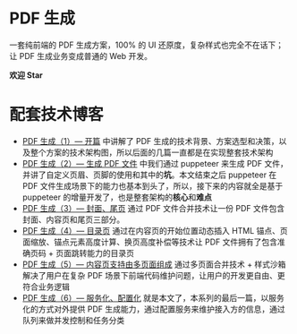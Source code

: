# PDF 生成

一套纯前端的 PDF 生成方案，100% 的 UI 还原度，复杂样式也完全不在话下；让 PDF 生成业务变成普通的 Web 开发。

**欢迎 Star**

# 配套技术博客

- [PDF 生成（1）— 开篇](https://github.com/liyongning/blog/issues/42) 中讲解了 PDF 生成的技术背景、方案选型和决策，以及整个方案的技术架构图，所以后面的几篇一直都是在实现整套技术架构
- [PDF 生成（2）— 生成 PDF 文件](https://github.com/liyongning/blog/issues/43) 中我们通过 puppeteer 来生成 PDF 文件，并讲了自定义页眉、页脚的使用和其中的**坑**。本文结束之后 puppeteer 在 PDF 文件生成场景下的能力也基本到头了，所以，接下来的内容就全是基于 puppeteer 的增量开发了，也是整套架构的**核心**和**难点**
- [PDF 生成（3）— 封面、尾页](https://github.com/liyongning/blog/issues/44) 通过 PDF 文件合并技术让一份 PDF 文件包含封面、内容页和尾页三部分。
- [PDF 生成（4）— 目录页](https://github.com/liyongning/blog/issues/45) 通过在内容页的开始位置动态插入 HTML 锚点、页面缩放、锚点元素高度计算、换页高度补偿等技术让 PDF 文件拥有了包含准确页码 + 页面跳转能力的目录页
- [PDF 生成（5）— 内容页支持由多页面组成](https://github.com/liyongning/blog/issues/46) 通过多页面合并技术 + 样式沙箱解决了用户在复杂 PDF 场景下前端代码维护问题，让用户的开发更自由、更符合业务逻辑
- [PDF 生成（6）— 服务化、配置化](https://github.com/liyongning/blog/issues/47) 就是本文了，本系列的最后一篇，以服务化的方式对外提供 PDF 生成能力，通过配置服务来维护接入方的信息，通过队列来做并发控制和任务分类